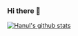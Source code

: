 ### Hi there 👋

[![Hanul's github stats](https://github-readme-stats.vercel.app/api?username=Hanul&theme=monokai&show_icons=true)](https://github.com/Hanul)
